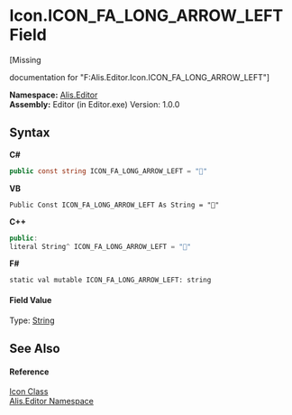 # Icon.ICON_FA_LONG_ARROW_LEFT Field
 

\[Missing <summary> documentation for "F:Alis.Editor.Icon.ICON_FA_LONG_ARROW_LEFT"\]

**Namespace:**&nbsp;<a href="b150ade4-39de-a232-5f06-d3cdc1b2c538">Alis.Editor</a><br />**Assembly:**&nbsp;Editor (in Editor.exe) Version: 1.0.0

## Syntax

**C#**<br />
``` C#
public const string ICON_FA_LONG_ARROW_LEFT = ""
```

**VB**<br />
``` VB
Public Const ICON_FA_LONG_ARROW_LEFT As String = ""
```

**C++**<br />
``` C++
public:
literal String^ ICON_FA_LONG_ARROW_LEFT = ""
```

**F#**<br />
``` F#
static val mutable ICON_FA_LONG_ARROW_LEFT: string
```


#### Field Value
Type: <a href="https://docs.microsoft.com/dotnet/api/system.string" target="_blank">String</a>

## See Also


#### Reference
<a href="cc0f883c-67f8-f772-c6d7-a60b129f22a7">Icon Class</a><br /><a href="b150ade4-39de-a232-5f06-d3cdc1b2c538">Alis.Editor Namespace</a><br />